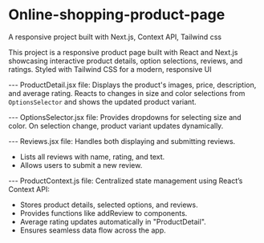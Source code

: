 # Online-shopping-product-page
A responsive project built with Next.js, Context API, Tailwind css

This project is a responsive product page built with React and Next.js showcasing interactive product details, option selections, reviews, and ratings. Styled with Tailwind CSS for a modern, responsive UI


--- ProductDetail.jsx file:
Displays the product's images, price, description, and average rating. Reacts to changes in size and color selections from `OptionsSelector` and shows the updated product variant.


--- OptionsSelector.jsx file:
Provides dropdowns for selecting size and color. On selection change, product variant updates dynamically. 


--- Reviews.jsx file:
Handles both displaying and submitting reviews.
- Lists all reviews with name, rating, and text.  
- Allows users to submit a new review.


--- ProductContext.js file:
Centralized state management using React’s Context API:  
- Stores product details, selected options, and reviews.  
- Provides functions like addReview to components.  
- Average rating updates automatically in "ProductDetail".  
- Ensures seamless data flow across the app. 	



